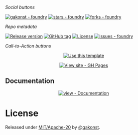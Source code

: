 _Social buttons_

[![gakonst - foundry](https://img.shields.io/static/v1?label=gakonst&message=foundry&color=blue&logo=github)](https://github.com/gakonst/foundry "Go to GitHub repo")
[![stars - foundry](https://img.shields.io/github/stars/gakonst/foundry?style=social)](https://github.com/gakonst/foundry)
[![forks - foundry](https://img.shields.io/github/forks/gakonst/foundry?style=social)](https://github.com/gakonst/foundry)

_Repo metadata_

[![Release version](https://github.com/gakonst/foundry/workflows/Release%20version/badge.svg)](https://github.com/gakonst/foundry/actions?query=workflow:"Release+version")
[![GitHub tag](https://img.shields.io/github/tag/gakonst/foundry?include_prereleases=&sort=semver&color=blue)](https://github.com/gakonst/foundry/releases/)
[![License](https://img.shields.io/badge/License-MIT%2FApache--20-blue)](#license)
[![issues - foundry](https://img.shields.io/github/issues/gakonst/foundry)](https://github.com/gakonst/foundry/issues)

_Call-to-Action buttons_

<div align="center">

[![Use this template](https://img.shields.io/badge/Generate-Use_this_template-2ea44f?style=for-the-badge)](https://github.com/gakonst/foundry/generate)

[![View site - GH Pages](https://img.shields.io/badge/View_site-GH_Pages-2ea44f?style=for-the-badge)](https://gakonst.github.io/foundry/)

</div>
</akugbL>

## Documentation

<div align="center">

[![view - Documentation](https://img.shields.io/badge/view-Documentation-blue?style=for-the-badge)](/docs/ "Go to project documentation")

</div>


# License

Released under [MIT/Apache-20](/LICENSE) by [@gakonst](https://github.com/gakonst).
